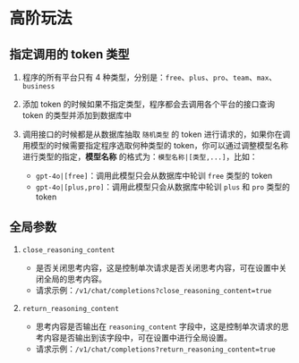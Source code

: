 # 高阶玩法

## 指定调用的 token 类型

1. 程序的所有平台只有 4 种类型，分别是：`free`、`plus`、`pro`、`team`、`max`、`business`
2. 添加 token 的时候如果不指定类型，程序都会去调用各个平台的接口查询 token 的类型并添加到数据库中
3. 调用接口的时候都是从数据库抽取 `随机类型` 的 token 进行请求的，如果你在调用模型的时候需要指定程序选取何种类型的 token，你可以通过调整模型名称进行类型的指定，**模型名称** 的格式为：`模型名称|[类型,...]`，比如：

   - `gpt-4o|[free]`：调用此模型只会从数据库中轮训 `free` 类型的 token
   - `gpt-4o|[plus,pro]`：调用此模型只会从数据库中轮训 `plus` 和 `pro` 类型的 token

## 全局参数

1. `close_reasoning_content`

   - 是否关闭思考内容，这是控制单次请求是否关闭思考内容，可在设置中关闭全局的思考内容。
   - 请求示例：`/v1/chat/completions?close_reasoning_content=true`

2. `return_reasoning_content`

   - 思考内容是否输出在 `reasoning_content` 字段中，这是控制单次请求的思考内容是否输出到该字段中，可在设置中进行全局设置。
   - 请求示例：`/v1/chat/completions?return_reasoning_content=true`
